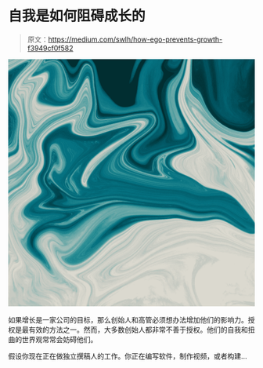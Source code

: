 # 自我是如何阻碍成长的

> 原文：<https://medium.com/swlh/how-ego-prevents-growth-f3949cf0f582>

![](img/3b7b020d2957cc312cffc6bc300fafa4.png)

如果增长是一家公司的目标，那么创始人和高管必须想办法增加他们的影响力。授权是最有效的方法之一。然而，大多数创始人都非常不善于授权。他们的自我和扭曲的世界观常常会妨碍他们。

假设你现在正在做独立撰稿人的工作。你正在编写软件，制作视频，或者构建…